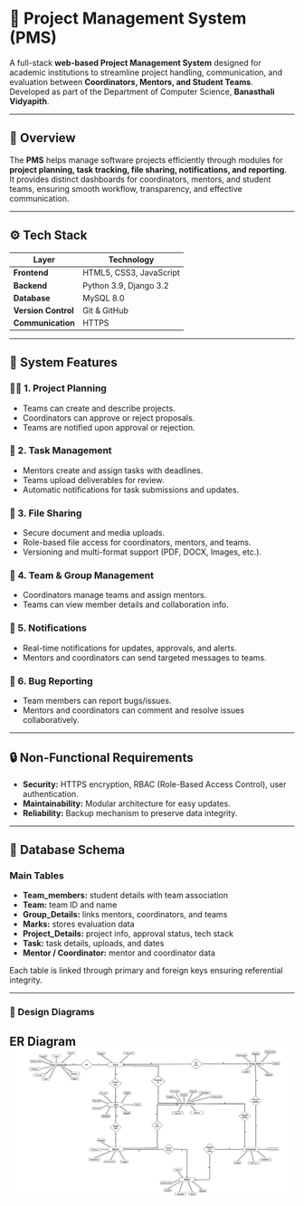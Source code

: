 # 🧭 Project Management System (PMS)

A full-stack **web-based Project Management System** designed for academic institutions to streamline project handling, communication, and evaluation between **Coordinators, Mentors, and Student Teams**.  
Developed as part of the Department of Computer Science, **Banasthali Vidyapith**.

---

## 📘 Overview

The **PMS** helps manage software projects efficiently through modules for **project planning, task tracking, file sharing, notifications, and reporting**.  
It provides distinct dashboards for coordinators, mentors, and student teams, ensuring smooth workflow, transparency, and effective communication.

---

## ⚙️ Tech Stack

| Layer | Technology |
|--------|-------------|
| **Frontend** | HTML5, CSS3, JavaScript|
| **Backend** | Python 3.9, Django 3.2|
| **Database** | MySQL 8.0 |
| **Version Control** | Git & GitHub |
| **Communication** | HTTPS |

---

## 🧩 System Features

### 👨‍💼 1. Project Planning
- Teams can create and describe projects.
- Coordinators can approve or reject proposals.
- Teams are notified upon approval or rejection.

### 📝 2. Task Management
- Mentors create and assign tasks with deadlines.
- Teams upload deliverables for review.
- Automatic notifications for task submissions and updates.

### 📁 3. File Sharing
- Secure document and media uploads.
- Role-based file access for coordinators, mentors, and teams.
- Versioning and multi-format support (PDF, DOCX, Images, etc.).

### 👥 4. Team & Group Management
- Coordinators manage teams and assign mentors.
- Teams can view member details and collaboration info.

### 🔔 5. Notifications
- Real-time notifications for updates, approvals, and alerts.
- Mentors and coordinators can send targeted messages to teams.

### 🐞 6. Bug Reporting
- Team members can report bugs/issues.
- Mentors and coordinators can comment and resolve issues collaboratively.

---

## 🔒 Non-Functional Requirements

- **Security:** HTTPS encryption, RBAC (Role-Based Access Control), user authentication.
- **Maintainability:** Modular architecture for easy updates.
- **Reliability:** Backup mechanism to preserve data integrity.

---

## 🧱 Database Schema

### Main Tables
- **Team_members:** student details with team association  
- **Team:** team ID and name  
- **Group_Details:** links mentors, coordinators, and teams  
- **Marks:** stores evaluation data  
- **Project_Details:** project info, approval status, tech stack  
- **Task:** task details, uploads, and dates  
- **Mentor / Coordinator:** mentor and coordinator data  

Each table is linked through primary and foreign keys ensuring referential integrity.

---
 

### 🧠 Design Diagrams
 **ER Diagram**
![ER DIAGRAM](er.png)
---

